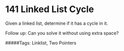 # 141 Linked List Cycle

Given a linked list, determine if it has a cycle in it.

Follow up:
Can you solve it without using extra space?

#####Tags:
Linklist, Two Pointers